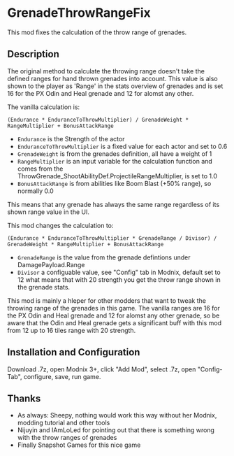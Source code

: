 ﻿# GrenadeThrowRangeFix
This mod fixes the calculation of the throw range of grenades.

## Description
The original method to calculate the throwing range doesn't take the defined ranges for hand thrown grenades into account.
This value is also shown to the player as 'Range' in the stats overview of grenades and is set 16 for the PX Odin and Heal grenade and 12 for alomst any other.

The vanilla calculation is:

`(Endurance * EnduranceToThrowMultiplier) / GrenadeWeight * RangeMultiplier + BonusAttackRange`
- `Endurance` is the Strength of the actor
- `EnduranceToThrowMultiplier` is a fixed value for each actor and set to 0.6
- `GrenadeWeight` is from the grenades definition, all have a weight of 1
- `RangeMultiplier` is an input variable for the calculation function and comes from the ThrowGrenade_ShootAbilityDef.ProjectileRangeMultiplier, is set to 1.0
- `BonusAttackRange` is from abilities like Boom Blast (+50% range), so normally 0.0

This means that any grenade has always the same range regardless of its shown range value in the UI.

This mod changes the calculation to:

`(Endurance * EnduranceToThrowMultiplier * GrenadeRange / Divisor) / GrenadeWeight * RangeMultiplier + BonusAttackRange`
- `GrenadeRange` is the value from the grenade defintions under DamagePayload.Range
- `Divisor` a configuable value, see "Config" tab in Modnix, default set to 12 what means that with 20 strength you get the throw range shown in the grenade stats.

This mod is mainly a hleper for other modders that want to tweak the throwing range of the grenades in this game.
The vanilla ranges are 16 for the PX Odin and Heal grenade and 12 for alomst any other grenade, so be aware that the Odin and Heal grenade gets a significant buff with this mod from 12 up to 16 tiles range with 20 strength.

## Installation and Configuration
Download .7z, open Modnix 3+, click "Add Mod", select .7z, open "Config-Tab", configure, save, run game.

## Thanks
* As always: Sheepy, nothing would work this way without her Modnix, modding tutorial and other tools
* Nijuyin and IAmLoLed for pointing out that there is something wrong with the throw ranges of grenades
* Finally Snapshot Games for this nice game